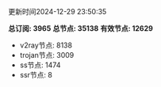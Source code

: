 更新时间2024-12-29 23:50:35

**总订阅: 3965**
**总节点: 35138**
**有效节点: 12629**
- v2ray节点: 8138
- trojan节点: 3009
- ss节点: 1474
- ssr节点: 8

